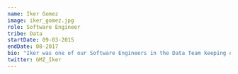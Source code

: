 ```yaml
---
name: Iker Gomez
image: iker_gomez.jpg
role: Software Engineer
tribe: Data
startDate: 09-03-2015
endDate: 08-2017
bio: "Iker was one of our Software Engineers in the Data Team keeping our pipelines alive... He was the team member responsible for the data team improving their Spanish language skills"
twitter: GMZ_Iker
---
```

